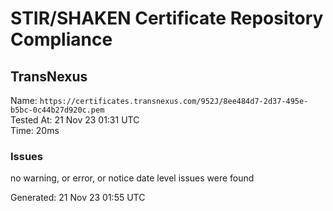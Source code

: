 # STIR/SHAKEN Certificate Repository Compliance

## TransNexus

Name: `https://certificates.transnexus.com/952J/8ee484d7-2d37-495e-b5bc-0c44b27d920c.pem`\
Tested At: 21 Nov 23 01:31 UTC\
Time: 20ms

### Issues

no warning, or error, or notice date level issues were found

Generated: 21 Nov 23 01:55 UTC
